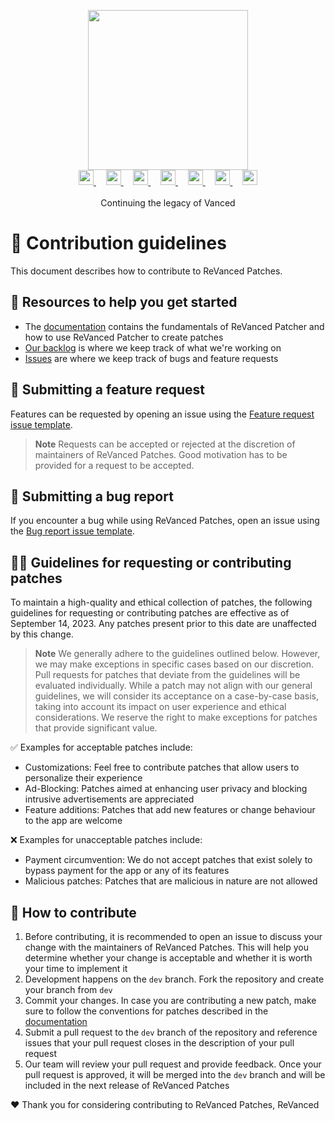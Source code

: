 <p align="center">
  <picture>
    <source
      width="256px"
      media="(prefers-color-scheme: dark)"
      srcset="assets/revanced-headline/revanced-headline-vertical-dark.svg"
    >
    <img 
      width="256px"
      src="assets/revanced-headline/revanced-headline-vertical-light.svg"
    >
  </picture>
  <br>
  <a href="https://revanced.app/">
     <picture>
         <source height="24px" media="(prefers-color-scheme: dark)" srcset="assets/revanced-logo/revanced-logo.svg" />
         <img height="24px" src="assets/revanced-logo/revanced-logo.svg" />
     </picture>
   </a>&nbsp;&nbsp;&nbsp;
   <a href="https://github.com/ReVanced">
       <picture>
           <source height="24px" media="(prefers-color-scheme: dark)" srcset="https://i.ibb.co/dMMmCrW/Git-Hub-Mark.png" />
           <img height="24px" src="https://i.ibb.co/9wV3HGF/Git-Hub-Mark-Light.png" />
       </picture>
   </a>&nbsp;&nbsp;&nbsp;
   <a href="http://revanced.app/discord">
       <picture>
           <source height="24px" media="(prefers-color-scheme: dark)" srcset="https://user-images.githubusercontent.com/13122796/178032563-d4e084b7-244e-4358-af50-26bde6dd4996.png" />
           <img height="24px" src="https://user-images.githubusercontent.com/13122796/178032563-d4e084b7-244e-4358-af50-26bde6dd4996.png" />
       </picture>
   </a>&nbsp;&nbsp;&nbsp;
   <a href="https://reddit.com/r/revancedapp">
       <picture>
           <source height="24px" media="(prefers-color-scheme: dark)" srcset="https://user-images.githubusercontent.com/13122796/178032351-9d9d5619-8ef7-470a-9eec-2744ece54553.png" />
           <img height="24px" src="https://user-images.githubusercontent.com/13122796/178032351-9d9d5619-8ef7-470a-9eec-2744ece54553.png" />
       </picture>
   </a>&nbsp;&nbsp;&nbsp;
   <a href="https://t.me/app_revanced">
      <picture>
         <source height="24px" media="(prefers-color-scheme: dark)" srcset="https://user-images.githubusercontent.com/13122796/178032213-faf25ab8-0bc3-4a94-a730-b524c96df124.png" />
         <img height="24px" src="https://user-images.githubusercontent.com/13122796/178032213-faf25ab8-0bc3-4a94-a730-b524c96df124.png" />
      </picture>
   </a>&nbsp;&nbsp;&nbsp;
   <a href="https://x.com/revancedapp">
      <picture>
         <source media="(prefers-color-scheme: dark)" srcset="https://user-images.githubusercontent.com/93124920/270180600-7c1b38bf-889b-4d68-bd5e-b9d86f91421a.png">
         <img height="24px" src="https://user-images.githubusercontent.com/93124920/270108715-d80743fa-b330-4809-b1e6-79fbdc60d09c.png" />
      </picture>
   </a>&nbsp;&nbsp;&nbsp;
   <a href="https://www.youtube.com/@ReVanced">
      <picture>
         <source height="24px" media="(prefers-color-scheme: dark)" srcset="https://user-images.githubusercontent.com/13122796/178032714-c51c7492-0666-44ac-99c2-f003a695ab50.png" />
         <img height="24px" src="https://user-images.githubusercontent.com/13122796/178032714-c51c7492-0666-44ac-99c2-f003a695ab50.png" />
     </picture>
   </a>
   <br>
   <br>
   Continuing the legacy of Vanced
</p>

# 👋 Contribution guidelines

This document describes how to contribute to ReVanced Patches.

## 📖 Resources to help you get started

* The [documentation](https://github.com/ReVanced/revanced-patcher/tree/docs) contains the fundamentals
of ReVanced Patcher and how to use ReVanced Patcher to create patches
* [Our backlog](https://github.com/orgs/ReVanced/projects/12) is where we keep track of what we're working on
* [Issues](https://github.com/ReVanced/revanced-patches/issues) are where we keep track of bugs and feature requests

## 🙏 Submitting a feature request

Features can be requested by opening an issue using the
[Feature request issue template](https://github.com/ReVanced/revanced-patches/issues/new?assignees=&labels=Feature+request&projects=&template=feature-request.yml&title=feat%3A+).

> **Note**
> Requests can be accepted or rejected at the discretion of maintainers of ReVanced Patches.
> Good motivation has to be provided for a request to be accepted.

## 🐞 Submitting a bug report

If you encounter a bug while using ReVanced Patches, open an issue using the
[Bug report issue template](https://github.com/ReVanced/revanced-patches/issues/new?assignees=&labels=Bug+report&projects=&template=bug-report.yml&title=bug%3A+).

## 🧑‍⚖️ Guidelines for requesting or contributing patches

To maintain a high-quality and ethical collection of patches, the following guidelines for requesting
or contributing patches are effective as of September 14, 2023. Any patches present prior to this date 
are unaffected by this change.

> **Note**
> We generally adhere to the guidelines outlined below. However, we may make exceptions
> in specific cases based on our discretion. Pull requests for patches that deviate from the guidelines
> will be evaluated individually. While a patch may not align with our general guidelines,
> we will consider its acceptance on a case-by-case basis, taking into account its impact on user experience
> and ethical considerations. We reserve the right to make exceptions for patches that provide significant value.

✅ Examples for acceptable patches include:

* Customizations: Feel free to contribute patches that allow users to personalize their experience
* Ad-Blocking: Patches aimed at enhancing user privacy and blocking intrusive advertisements are appreciated
* Feature additions: Patches that add new features or change behaviour to the app are welcome

❌ Examples for unacceptable patches include:

* Payment circumvention: We do not accept patches that exist solely to bypass payment for the app or any of its features
* Malicious patches: Patches that are malicious in nature are not allowed


## 📝 How to contribute

1. Before contributing, it is recommended to open an issue to discuss your change
with the maintainers of ReVanced Patches. This will help you determine whether your change is acceptable
and whether it is worth your time to implement it
2. Development happens on the `dev` branch. Fork the repository and create your branch from `dev`
3. Commit your changes. In case you are contributing a new patch, make sure to follow the conventions for patches
described in the [documentation](https://github.com/ReVanced/revanced-patches/tree/docs/docs)
4. Submit a pull request to the `dev` branch of the repository and reference issues
that your pull request closes in the description of your pull request
5. Our team will review your pull request and provide feedback. Once your pull request is approved,
it will be merged into the `dev` branch and will be included in the next release of ReVanced Patches

❤️ Thank you for considering contributing to ReVanced Patches,
ReVanced
